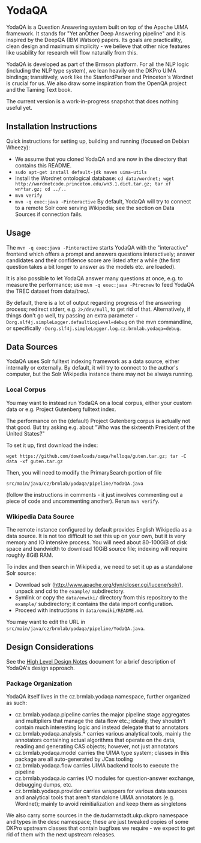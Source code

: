YodaQA
======

YodaQA is a Question Answering system built on top of the Apache UIMA
framework.  It stands for "Yet anOther Deep Answering pipeline" and it
is inspired by the DeepQA (IBM Watson) papers.  Its goals are practicality,
clean design and maximum simplicity - we believe that other nice features
like usability for research will flow naturally from this.

YodaQA is developed as part of the Brmson platform.  For all the NLP
logic (including the NLP type system), we lean heavily on the DKPro
UIMA bindings; transitively, work like the StanfordParser and Princeton's
Wordnet is crucial for us.  We also draw some inspiration from the OpenQA
project and the Taming Text book.

The current version is a work-in-progress snapshot that does nothing
useful yet.

## Installation Instructions

Quick instructions for setting up, building and running (focused on Debian Wheezy):
  * We assume that you cloned YodaQA and are now in the directory that contains this README.
  * ``sudo apt-get install default-jdk maven uima-utils``
  * Install the Wordnet ontological database:
	``cd data/wordnet; wget http://wordnetcode.princeton.edu/wn3.1.dict.tar.gz; tar xf wn*tar.gz; cd ../..``
  * ``mvn verify``
  * ``mvn -q exec:java -Pinteractive``
By default, YodaQA will try to connect to a remote Solr core serving Wikipedia; see the section on Data Sources if connection fails.

## Usage

The ``mvn -q exec:java -Pinteractive`` starts YodaQA with the "interactive"
frontend which offers a prompt and answers questions interactively;
answer candidates and their confidence score are listed after a while
(the first question takes a bit longer to answer as the models etc. are
loaded).

It is also possible to let YodaQA answer many questions at once, e.g. to
measure the performance; use ``mvn -q exec:java -Ptrecnew`` to feed YodaQA
the TREC dataset from data/trec/.

By default, there is a lot of output regarding progress of the answering
process; redirect stderr, e.g. ``2>/dev/null``, to get rid of that.
Alternatively, if things don't go well, try passing an extra parameter
``-Dorg.slf4j.simpleLogger.defaultLogLevel=debug`` on the mvn commandline,
or specifically ``-Dorg.slf4j.simpleLogger.log.cz.brmlab.yodaqa=debug``.

## Data Sources

YodaQA uses Solr fulltext indexing framework as a data source, either
internally or externally.  By default, it will try to connect to the
author's computer, but the Solr Wikipedia instance there may not be
always running.

### Local Corpus

You may want to instead run YodaQA on a local corpus, either your custom
data or e.g. Project Gutenberg fulltext index.

The performance on the (default) Project Gutenberg corpus is actually not
that good.  But try asking e.g. about "Who was the sixteenth President
of the United States?"

To set it up, first download the index:

	wget https://github.com/downloads/oaqa/helloqa/guten.tar.gz; tar -C data -xf guten.tar.gz

Then, you will need to modify the PrimarySearch portion of file

	src/main/java/cz/brmlab/yodaqa/pipeline/YodaQA.java

(follow the instructions in comments - it just involves commenting
out a piece of code and uncommenting another). Rerun ``mvn verify``.

### Wikipedia Data Source

The remote instance configured by default provides English Wikipedia as a data
source.  It is not too difficult to set this up on your own, but it is very
memory and IO intensive process. You will need about 80-100GiB of disk space and
bandwidth to download 10GiB source file; indexing will require roughly 8GiB RAM.

To index and then search in Wikipedia, we need to set it up as a standalone Solr
source:

  * Download solr (http://www.apache.org/dyn/closer.cgi/lucene/solr/),
    unpack and cd to the ``example/`` subdirectory.
  * Symlink or copy the ``data/enwiki/`` directory from this repository to the
    ``example/`` subdirectory; it contains the data import configuration.
  * Proceed with instructions in ``data/enwiki/README.md``.

You may want to edit the URL in ``src/main/java/cz/brmlab/yodaqa/pipeline/YodaQA.java``.


## Design Considerations

See the [High Level Design Notes](doc/HIGHLEVEL.md) document for
a brief description of YodaQA's design approach.

### Package Organization

YodaQA itself lives in the cz.brmlab.yodaqa namespace, further organized
as such:

  * cz.brmlab.yodaqa.pipeline carries the major pipeline stage aggregates
    and multipliers that manage the data flow etc.; ideally, they shouldn't
    contain much interesting logic and instead delegate that to annotators
  * cz.brmlab.yodaqa.analysis.* carries various analytical tools, mainly
    the annotators containing actual algorithms that operate on the data,
    reading and generating CAS objects; however, not just annotators
  * cz.brmlab.yodaqa.model carries the UIMA type system; classes in this
    package are all auto-generated by JCas tooling
  * cz.brmlab.yodaqa.flow carries UIMA backend tools to execute the pipeline
  * cz.brmlab.yodaqa.io carries I/O modules for question-answer exchange,
    debugging dumps, etc.
  * cz.brmlab.yodaqa.provider carries wrappers for various data sources
    and analytical tools that aren't standalone UIMA annotators (e.g.
    Wordnet); mainly to avoid reinitialization and keep them as singletons

We also carry some sources in the de.tudarmstadt.ukp.dkpro namespace
and types in the desc namespace; these are just tweaked copies of some
DKPro upstream classes that contain bugfixes we require - we expect to
get rid of them with the next upstream releases.

